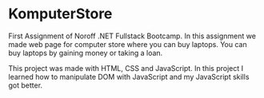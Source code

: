 # KomputerStore
First Assignment of Noroff .NET Fullstack Bootcamp.
In this assignment we made web page for computer store where you can buy laptops.
You can buy laptops by gaining money or taking a loan.

This project was made with HTML, CSS and JavaScript.
In this project I learned how to manipulate DOM with JavaScript and my JavaScript skills got better.
